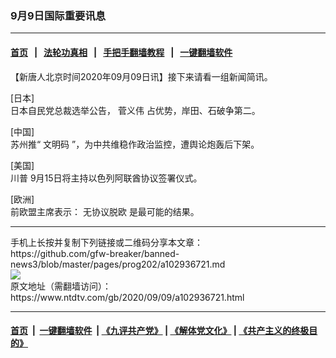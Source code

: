 ### 9月9日国际重要讯息
------------------------

#### [首页](https://github.com/gfw-breaker/banned-news3/blob/master/README.md) &nbsp;&nbsp;|&nbsp;&nbsp; [法轮功真相](https://github.com/begood0513/basic/blob/master/README.md)  &nbsp;&nbsp;|&nbsp;&nbsp; [手把手翻墙教程](https://github.com/gfw-breaker/guides/wiki)  &nbsp;&nbsp;|&nbsp;&nbsp; [一键翻墙软件](https://github.com/gfw-breaker/nogfw/blob/master/README.md)  



<div><div class="post_content" itemprop="articleBody">
 <p>
  【新唐人北京时间2020年09月09日讯】接下来请看一组新闻简讯。
 </p>
 <p>
  [日本]
  <br/>
  日本自民党总裁选举公告，
  <ok href="https://www.ntdtv.com/gb/菅义伟.htm">
   菅义伟
  </ok>
  占优势，岸田、石破争第二。
 </p>
 <p>
  [中国]
  <br/>
  苏州推“
  <ok href="https://www.ntdtv.com/gb/文明码.htm">
   文明码
  </ok>
  ”，为中共维稳作政治监控，遭舆论炮轰后下架。
 </p>
 <p>
  [美国]
  <br/>
  <ok href="https://www.ntdtv.com/gb/川普.htm">
   川普
  </ok>
  9月15日将主持以色列阿联酋协议签署仪式。
 </p>
 <p>
  [欧洲]
  <br/>
  前欧盟主席表示：
  <ok href="https://www.ntdtv.com/gb/无协议脱欧.htm">
   无协议脱欧
  </ok>
  是最可能的结果。
 </p>
 <div class="single_ad">
 </div>
</div>
</div>
<hr/>
手机上长按并复制下列链接或二维码分享本文章：<br/>
https://github.com/gfw-breaker/banned-news3/blob/master/pages/prog202/a102936721.md <br/>
<a href='https://github.com/gfw-breaker/banned-news3/blob/master/pages/prog202/a102936721.md'><img src='https://github.com/gfw-breaker/banned-news3/blob/master/pages/prog202/a102936721.md.png'/></a> <br/>
原文地址（需翻墙访问）：https://www.ntdtv.com/gb/2020/09/09/a102936721.html


------------------------
#### [首页](https://github.com/gfw-breaker/banned-news3/blob/master/README.md) &nbsp;|&nbsp; [一键翻墙软件](https://github.com/gfw-breaker/nogfw/blob/master/README.md) &nbsp;| [《九评共产党》](https://github.com/gfw-breaker/9ping.md/blob/master/README.md#九评之一评共产党是什么) | [《解体党文化》](https://github.com/gfw-breaker/jtdwh.md/blob/master/README.md) | [《共产主义的终极目的》](https://github.com/gfw-breaker/gczydzjmd.md/blob/master/README.md)


<img src='http://gfw-breaker.win/banned-news3/pages/prog202/a102936721.md' width='0px' height='0px'/>